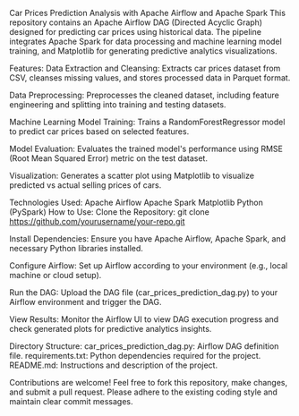 Car Prices Prediction Analysis with Apache Airflow and Apache Spark
This repository contains an Apache Airflow DAG (Directed Acyclic Graph) designed for predicting car prices using historical data. The pipeline integrates Apache Spark for data processing and machine learning model training, and Matplotlib for generating predictive analytics visualizations.

Features:
Data Extraction and Cleansing: Extracts car prices dataset from CSV, cleanses missing values, and stores processed data in Parquet format.

Data Preprocessing: Preprocesses the cleaned dataset, including feature engineering and splitting into training and testing datasets.

Machine Learning Model Training: Trains a RandomForestRegressor model to predict car prices based on selected features.

Model Evaluation: Evaluates the trained model's performance using RMSE (Root Mean Squared Error) metric on the test dataset.

Visualization: Generates a scatter plot using Matplotlib to visualize predicted vs actual selling prices of cars.

Technologies Used:
Apache Airflow
Apache Spark
Matplotlib
Python (PySpark)
How to Use:
Clone the Repository: git clone https://github.com/yourusername/your-repo.git

Install Dependencies: Ensure you have Apache Airflow, Apache Spark, and necessary Python libraries installed.

Configure Airflow: Set up Airflow according to your environment (e.g., local machine or cloud setup).

Run the DAG: Upload the DAG file (car_prices_prediction_dag.py) to your Airflow environment and trigger the DAG.

View Results: Monitor the Airflow UI to view DAG execution progress and check generated plots for predictive analytics insights.

Directory Structure:
car_prices_prediction_dag.py: Airflow DAG definition file.
requirements.txt: Python dependencies required for the project.
README.md: Instructions and description of the project.

Contributions are welcome! Feel free to fork this repository, make changes, and submit a pull request. Please adhere to the existing coding style and maintain clear commit messages.
